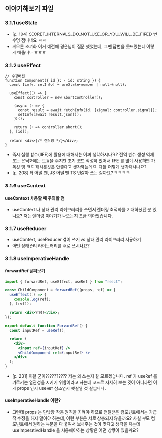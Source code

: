 ## 이야기해보기 파일

### 3.1.1 useState

- [p. 194] SECRET_INTERNALS_DO_NOT_USE_OR_YOU_WILL_BE_FIRED 변수명 잼나네요 ㅋㅋ
- 게으른 초기화 이거 예전에 경은님이 질문 했었는데, 그땐 답변을 못드렸는데 이렇게 배웁니다 ㅎㅎㅎ

### 3.1.2 useEffect

```tsx
// 수정버전
function Component({ id }: { id: string }) {
  const [info, setInfo] = useState<number | null>(null);

  useEffect(() => {
    const controller = new AbortController();

    (async () => {
      const result = await fetchInfo(id. {signal: controller.signal});
      setInfo(await result.json());
    })();

    return () => controller.abort();
  }, [id]);

  return <div>{/* 렌더링 */}</div>;
}
```

- 즉시 실행 함수(IIFE)에 활용에 대해서는 어찌 생각하시나요? 전역 변수 생성 억제 또는 은닉화에는 도움을 주지만 초기 코드 작성에 있어서 IIFE 를 많이 사용하면 가독성 및 코드 재사용성은 안좋다고 생각하는데요. 다들 어떻게 생각하시나요?
- [p. 208] 왜 어떨 땐, JS 어떨 땐 TS 번갈아 쓰는 걸까요? ㅋㅋㅋㅋ

### 3.1.6 useContext

#### useContext 사용할 때 주의할 점

- useContext 나 상태 관리 라이브러리를 쓰면서 렌더링 최적화를 기대하셨던 분 있나요? 저는 렌더링 이야기가 나오는지 조금 의아했습니다.

### 3.1.7 useReducer

- useContext, useReducer 섞어 쓰기 vs 상태 관리 라이브러리 사용하기
- 어떤 상태관리 라이브러리를 주로 쓰시나요?

### 3.1.8 useImperativeHandle

#### forwardRef 살펴보기

```jsx
import { forwardRef, useEffect, useRef } from "react";

const ChildComponent = forwardRef((props, ref) => {
  useEffect(() => {
    console.log(ref);
  }, [ref]);

  return <div>안녕!</div>;
});

export default function ForwardRef() {
  const inputRef = useRef();

  return (
    <div>
      <input ref={inputRef} />
      <ChildComponent ref={inputRef} />
    </div>
  );
}
```

- [p. 231] 이걸 굳이?????????? 저는 왜 쓰는지 잘 모르겠습니다. ref 가 useRef 를 가르키는 일관성을 지키기 위함이라고 하는데 코드르 자세히 보는 것이 아니라면 이게 props 인지 useRef 참조인지 헷갈릴 것 같습니다.

#### useImperativeHandle 이란?

- 그런데 props 는 단방향 작동 원칙을 지켜야 하므로 전달받은 컴포넌트에서는 가급적 수정을 하지 말아야 하는데, 이런 부분은 서로 상충되지 않을까요? 사실 부모 컴포넌트에서 원하는 부분을 다 붙여서 보내주는 것이 맞다고 생각을 하는데 useImperativdHandle 을 사용해야하는 상황은 어떤 상황이 있을까요?
